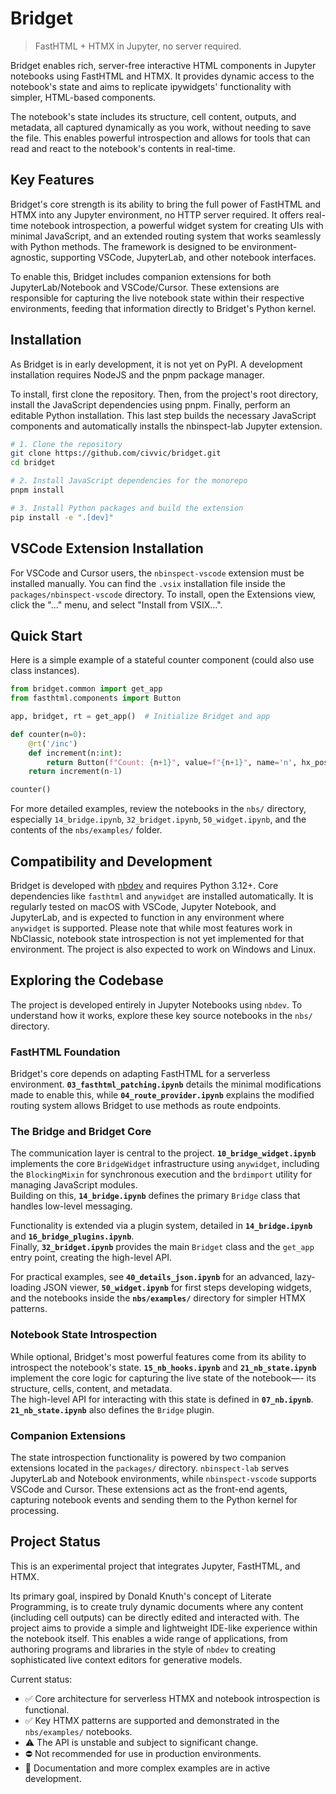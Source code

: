 # Bridget
> FastHTML + HTMX in Jupyter, no server required.  

Bridget enables rich, server-free interactive HTML components in Jupyter notebooks using FastHTML and HTMX. It provides dynamic access to the notebook's state and aims to replicate ipywidgets' functionality with simpler, HTML-based components.

The notebook's state includes its structure, cell content, outputs, and metadata, all captured dynamically as you work, without needing to save the file. This enables powerful introspection and allows for tools that can read and react to the notebook's contents in real-time.


## Key Features

Bridget's core strength is its ability to bring the full power of FastHTML and HTMX into any Jupyter environment, no HTTP server required. It offers real-time notebook introspection, a powerful widget system for creating UIs with minimal JavaScript, and an extended routing system that works seamlessly with Python methods. The framework is designed to be environment-agnostic, supporting VSCode, JupyterLab, and other notebook interfaces.

To enable this, Bridget includes companion extensions for both JupyterLab/Notebook and VSCode/Cursor. These extensions are responsible for capturing the live notebook state within their respective environments, feeding that information directly to Bridget's Python kernel.


## Installation

As Bridget is in early development, it is not yet on PyPI. A development installation requires NodeJS and the pnpm package manager.

To install, first clone the repository. Then, from the project's root directory, install the JavaScript dependencies using pnpm. Finally, perform an editable Python installation. This last step builds the necessary JavaScript components and automatically installs the nbinspect-lab Jupyter extension.

```bash
# 1. Clone the repository
git clone https://github.com/civvic/bridget.git
cd bridget

# 2. Install JavaScript dependencies for the monorepo
pnpm install

# 3. Install Python packages and build the extension
pip install -e ".[dev]"
```


## VSCode Extension Installation

For VSCode and Cursor users, the `nbinspect-vscode` extension must be installed manually. You can find the `.vsix` installation file inside the `packages/nbinspect-vscode` directory. To install, open the Extensions view, click the "..." menu, and select "Install from VSIX...".


## Quick Start

Here is a simple example of a stateful counter component (could also use class instances).

```python
from bridget.common import get_app
from fasthtml.components import Button

app, bridget, rt = get_app()  # Initialize Bridget and app

def counter(n=0):
    @rt('/inc')
    def increment(n:int):
        return Button(f"Count: {n+1}", value=f"{n+1}", name='n', hx_post='/inc', hx_swap='outerHTML')
    return increment(n-1)

counter()
```

For more detailed examples, review the notebooks in the `nbs/` directory, especially `14_bridge.ipynb`, `32_bridget.ipynb`, `50_widget.ipynb`, and the contents of the `nbs/examples/` folder.


## Compatibility and Development

Bridget is developed with [nbdev](https://nbdev.fast.ai/) and requires Python 3.12+. Core dependencies like `fasthtml` and `anywidget` are installed automatically. It is regularly tested on macOS with VSCode, Jupyter Notebook, and JupyterLab, and is expected to function in any environment where `anywidget` is supported. Please note that while most features work in NbClassic, notebook state introspection is not yet implemented for that environment. The project is also expected to work on Windows and Linux.


## Exploring the Codebase
The project is developed entirely in Jupyter Notebooks using `nbdev`. To understand how it works, explore these key source notebooks in the `nbs/` directory.

### FastHTML Foundation
Bridget's core depends on adapting FastHTML for a serverless environment. **`03_fasthtml_patching.ipynb`** details the minimal modifications made to enable this, while **`04_route_provider.ipynb`** explains the modified routing system allows Bridget to use methods as route endpoints.

### The Bridge and Bridget Core
The communication layer is central to the project. **`10_bridge_widget.ipynb`** implements the core `BridgeWidget` infrastructure using `anywidget`, including the `BlockingMixin` for synchronous execution and the `brdimport` utility for managing JavaScript modules.  
Building on this, **`14_bridge.ipynb`** defines the primary `Bridge` class that handles low-level messaging.  

Functionality is extended via a plugin system, detailed in **`14_bridge.ipynb`** and **`16_bridge_plugins.ipynb`**.  
Finally, **`32_bridget.ipynb`** provides the main `Bridget` class and the `get_app` entry point, creating the high-level API.

For practical examples, see **`40_details_json.ipynb`** for an advanced, lazy-loading JSON viewer, **`50_widget.ipynb`** for first steps developing widgets, and the notebooks inside the **`nbs/examples/`** directory for simpler HTMX patterns.

### Notebook State Introspection
While optional, Bridget's most powerful features come from its ability to introspect the notebook's state.  **`15_nb_hooks.ipynb`** and **`21_nb_state.ipynb`** implement the core logic for capturing the live state of the notebook—- its structure, cells, content, and metadata.  
The high-level API for interacting with this state is defined in **`07_nb.ipynb`**. **`21_nb_state.ipynb`** also defines the `Bridge` plugin.

### Companion Extensions
The state introspection functionality is powered by two companion extensions located in the `packages/` directory. `nbinspect-lab` serves JupyterLab and Notebook environments, while `nbinspect-vscode` supports VSCode and Cursor. These extensions act as the front-end agents, capturing notebook events and sending them to the Python kernel for processing.

## Project Status
This is an experimental project that integrates Jupyter, FastHTML, and HTMX.  

Its primary goal, inspired by Donald Knuth's concept of Literate Programming, is to create truly dynamic documents where any content (including cell outputs) can be directly edited and interacted with. The project aims to provide a simple and lightweight IDE-like experience within the notebook itself. This enables a wide range of applications, from authoring programs and libraries in the style of `nbdev` to creating sophisticated live context editors for generative models.

Current status:
- ✅ Core architecture for serverless HTMX and notebook introspection is functional.
- ✅ Key HTMX patterns are supported and demonstrated in the `nbs/examples/` notebooks.
- ⚠️ The API is unstable and subject to significant change.
- ⛔ Not recommended for use in production environments.
- 📝 Documentation and more complex examples are in active development.
